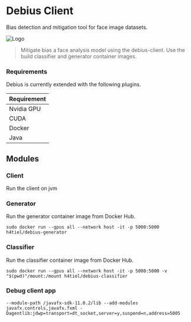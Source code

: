 # Debius Client
Bias detection and mitigation tool for face image datasets.

![Logo](https://github.com/H4TIEL/debius-client/tree/main/src/main/resources/assets/icons/logo.png)


> Mitigate bias a face analysis model using the debius-client.
> Use the build classifier and generator container images.


### Requirements

Debius is currently extended with the following plugins.

| Requirement |
| ------ |
| Nvidia GPU |
| CUDA | 
| Docker | 
| Java | 


## Modules

### Client

Run the client on jvm

### Generator

Run the generator container image from Docker Hub.

`sudo docker run --gpus all --network host -it -p 5000:5000 h4tiel/debius-generator`

### Classifier

Run the classifier container image from Docker Hub.

`sudo docker run --gpus all --network host -it -p 5000:5000 -v "$(pwd)"/mount:/mount h4tiel/debius-classifier`


### Debug client app

`--module-path /javafx-sdk-11.0.2/lib --add-modules javafx.controls,javafx.fxml -Dagentlib:jdwp=transport=dt_socket,server=y,suspend=n,address=5005`
